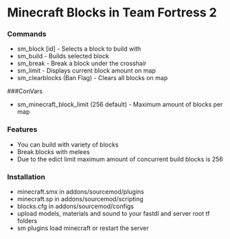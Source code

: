 # Minecraft Blocks in Team Fortress 2
### Commands
- sm_block [id] - Selects a block to build with
- sm_build - Builds selected block
- sm_break - Break a block under the crosshair
- sm_limit - Displays current block amount on map
- sm_clearblocks (Ban Flag) - Clears all blocks on map

###ConVars
- sm_minecraft_block_limit (256 default) - Maximum amount of blocks per map

### Features
- You can build with variety of blocks
- Break blocks with melees
- Due to the edict limit maximum amount of concurrent build blocks is 256

### Installation
- minecraft.smx in addons/sourcemod/plugins
- minecraft.sp in addons/sourcemod/scripting
- blocks.cfg in addons/sourcemod/configs
- upload models, materials and sound to your fastdl and server root tf folders
- sm plugins load minecraft or restart the server